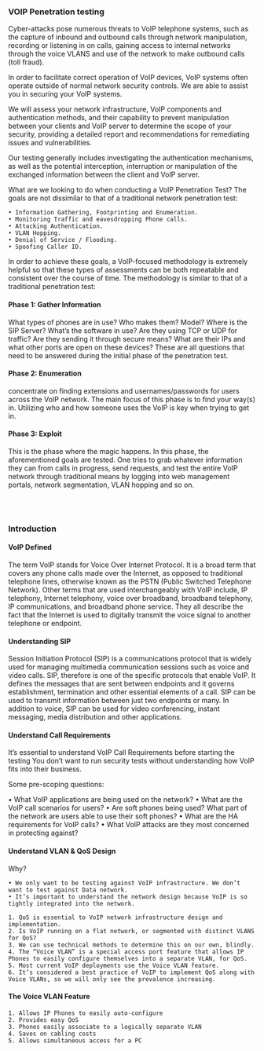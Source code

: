 ### VOIP Penetration testing

Cyber-attacks pose numerous threats to VoIP telephone systems, such as the capture of inbound and outbound calls through network manipulation, recording or listening in on calls, gaining access to internal networks through the voice VLANS and use of the network to make outbound calls (toll fraud).

In order to facilitate correct operation of VoIP devices, VoIP systems often operate outside of normal network security controls. We are able to assist you in securing your VoIP systems.

We will assess your network infrastructure, VoIP components and authentication methods, and their capability to prevent manipulation between your clients and VoIP server to determine the scope of your security, providing a detailed report and recommendations for remediating issues and vulnerabilities.

Our testing generally includes investigating the authentication mechanisms, as well as the potential interception, interruption or manipulation of the exchanged information between the client and VoIP server.

What are we looking to do when conducting a VoIP Penetration Test? The goals are not dissimilar to that of a traditional network penetration test:

	• Information Gathering, Footprinting and Enumeration.
	• Monitoring Traffic and eavesdropping Phone calls.
	• Attacking Authentication.
	• VLAN Hopping.
	• Denial of Service / Flooding.
	• Spoofing Caller ID.

In order to achieve these goals, a VoIP-focused methodology is extremely helpful so that these types of assessments can be both repeatable and consistent over the course of time. The methodology is similar to that of a traditional penetration test:

#### Phase 1: Gather Information

What types of phones are in use? Who makes them? Model? Where is the SIP Server? What’s the software in use? Are they using TCP or UDP for traffic? Are they sending it through secure means? What are their IPs and what other ports are open on these devices? These are all questions that need to be answered during the initial phase of the penetration test.

#### Phase 2: Enumeration

concentrate on finding extensions and usernames/passwords for users across the VoIP network. The main focus of this phase is to find your way(s) in. Utilizing who and how someone uses the VoIP is key when trying to get in.

#### Phase 3: Exploit

This is the phase where the magic happens. In this phase, the aforementioned goals are tested. One tries to grab whatever information they can from calls in progress, send requests, and test the entire VoIP network through traditional means by logging into web management portals, network segmentation, VLAN hopping and so on.


<br><br>

### Introduction

#### VoIP Defined
The term VoIP stands for Voice Over Internet Protocol.  It is a broad term that covers any phone calls made over the Internet, as opposed to traditional telephone lines, otherwise known as the PSTN (Public Switched Telephone Network). Other terms that are used interchangeably with VoIP include, IP telephony, Internet telephony, voice over broadband, broadband telephony, IP communications, and broadband phone service. They all describe the fact that the Internet is used to digitally transmit the voice signal to another telephone or endpoint.



#### Understanding SIP
Session Initiation Protocol (SIP) is a communications protocol that is widely used for managing multimedia communication sessions such as voice and video calls.  SIP, therefore is one of the specific protocols that enable VoIP.   It defines the messages that are sent between endpoints and it governs establishment, termination and other essential elements of a call. SIP can be used to transmit information between just two endpoints or many.  In addition to voice, SIP can be used for video conferencing, instant messaging, media distribution and other applications.



#### Understand Call Requirements

It’s essential to understand VoIP Call Requirements before starting the testing You don’t want to run security tests without understanding how VoIP fits into their business.

 Some pre-scoping questions:

• What VoIP applications are being used on the network?
• What are the VoIP call scenarios for users?
• Are soft phones being used? What part of the network are users able to use their soft phones?
• What are the HA requirements for VoIP calls?
• What VoIP attacks are they most concerned in protecting against?




#### Understand VLAN & QoS Design

Why?

	• We only want to be testing against VoIP infrastructure. We don’t want to test against Data network.
	• It’s important to understand the network design because VoIP is so tightly integrated into the network.

	1. QoS is essential to VoIP network infrastructure design and implementation.
	2. Is VoIP running on a flat network, or segmented with distinct VLANS for QoS?
	3. We can use technical methods to determine this on our own, blindly.
	4. The “Voice VLAN” is a special access port feature that allows IP Phones to easily configure themselves into a separate VLAN, for QoS.
	5. Most current VoIP deployments use the Voice VLAN feature.
	6. It’s considered a best practice of VoIP to implement QoS along with Voice VLANs, so we will only see the prevalence increasing. 


#### The Voice VLAN Feature 

	1. Allows IP Phones to easily auto-configure
	2. Provides easy QoS
	3. Phones easily associate to a logically separate VLAN
	4. Saves on cabling costs
	5. Allows simultaneous access for a PC




















